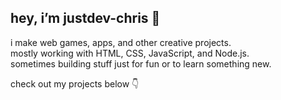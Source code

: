 ## hey, i’m justdev-chris 👋

i make web games, apps, and other creative projects.  
mostly working with HTML, CSS, JavaScript, and Node.js.  
sometimes building stuff just for fun or to learn something new.

check out my projects below 👇
